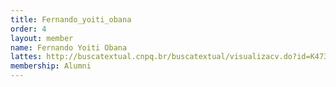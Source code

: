 ```yaml
---
title: Fernando_yoiti_obana
order: 4
layout: member
name: Fernando Yoiti Obana
lattes: http://buscatextual.cnpq.br/buscatextual/visualizacv.do?id=K4734824E1
membership: Alumni
---
```


